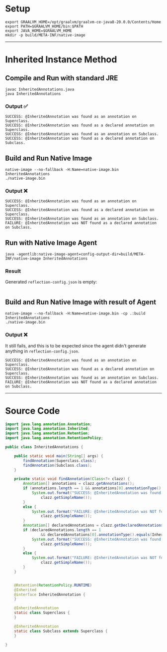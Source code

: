 # Setup

```shell
export GRAALVM_HOME=/opt/graalvm/graalvm-ce-java8-20.0.0/Contents/Home
export PATH=$GRAALVM_HOME/bin:$PATH
export JAVA_HOME=$GRAALVM_HOME
mkdir -p build/META-INF/native-image
```

----

# Inherited Instance Method

## Compile and Run with standard JRE

```shell
javac InheritedAnnotations.java
java InheritedAnnotations
```

### Output ✅

```
SUCCESS: @InheritedAnnotation was found as an annotation on Superclass.
SUCCESS: @InheritedAnnotation was found as a declared annotation on Superclass.
SUCCESS: @InheritedAnnotation was found as an annotation on Subclass.
SUCCESS: @InheritedAnnotation was found as a declared annotation on Subclass.
```

## Build and Run Native Image

```shell
native-image --no-fallback -H:Name=native-image.bin InheritedAnnotations
./native-image.bin
```

### Output ❌

```
SUCCESS: @InheritedAnnotation was found as an annotation on Superclass.
SUCCESS: @InheritedAnnotation was found as a declared annotation on Superclass.
SUCCESS: @InheritedAnnotation was found as an annotation on Subclass.
FAILURE: @InheritedAnnotation was NOT found as a declared annotation on Subclass.
```

## Run with Native Image Agent

```shell
java -agentlib:native-image-agent=config-output-dir=build/META-INF/native-image InheritedAnnotations
```

### Result

Generated `reflection-config.json` is empty:

```json
```

## Build and Run Native Image with result of Agent

```shell
native-image --no-fallback -H:Name=native-image.bin -cp .:build InheritedAnnotations
./native-image.bin
```

### Output ❌

It still fails, and this is to be expected since the agent didn't generate anything
in `reflection-config.json`.

```
SUCCESS: @InheritedAnnotation was found as an annotation on Superclass.
SUCCESS: @InheritedAnnotation was found as a declared annotation on Superclass.
SUCCESS: @InheritedAnnotation was found as an annotation on Subclass.
FAILURE: @InheritedAnnotation was NOT found as a declared annotation on Subclass.
```

----

# Source Code

```java
import java.lang.annotation.Annotation;
import java.lang.annotation.Inherited;
import java.lang.annotation.Retention;
import java.lang.annotation.RetentionPolicy;

public class InheritedAnnotations {

	public static void main(String[] args) {
		findAnnotation(Superclass.class);
		findAnnotation(Subclass.class);
	}

	private static void findAnnotation(Class<?> clazz) {
		Annotation[] annotations = clazz.getAnnotations();
		if (annotations.length == 1 && annotations[0].annotationType().equals(InheritedAnnotation.class)) {
			System.out.format("SUCCESS: @InheritedAnnotation was found as an annotation on %s.%n",
				clazz.getSimpleName());
		}
		else {
			System.out.format("FAILURE: @InheritedAnnotation was NOT found as an annotation on %s.%n",
				clazz.getSimpleName());
		}
		Annotation[] declaredAnnotations = clazz.getDeclaredAnnotations();
		if (declaredAnnotations.length == 1
				&& declaredAnnotations[0].annotationType().equals(InheritedAnnotation.class)) {
			System.out.format("SUCCESS: @InheritedAnnotation was found as a declared annotation on %s.%n",
				clazz.getSimpleName());
		}
		else {
			System.out.format("FAILURE: @InheritedAnnotation was NOT found as a declared annotation on %s.%n",
				clazz.getSimpleName());
		}
	}


	@Retention(RetentionPolicy.RUNTIME)
	@Inherited
	@interface InheritedAnnotation {
	}

	@InheritedAnnotation
	static class Superclass {
	}

	@InheritedAnnotation
	static class Subclass extends Superclass {
	}

}
```
